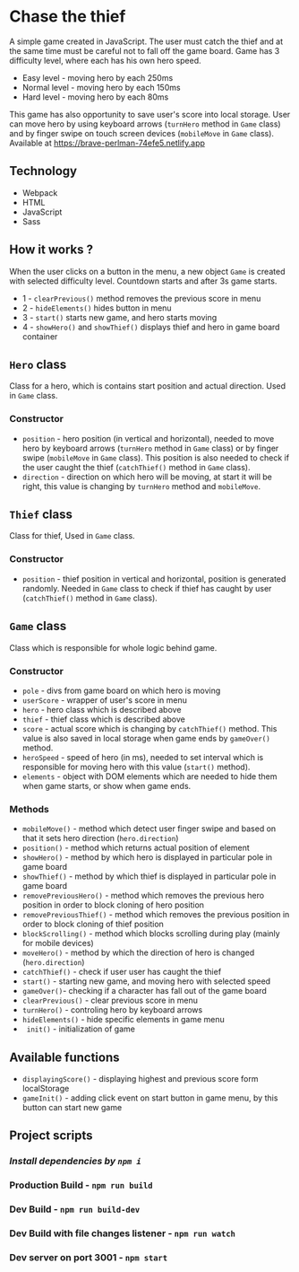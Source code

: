 # Chase the thief
A simple game created in JavaScript. The user must catch the thief and at the same time must be careful not to fall off the game board. Game has 3 difficulty level, where each has his own hero speed. 
* Easy level - moving hero by each 250ms
* Normal level -  moving hero by each 150ms
* Hard level -  moving hero by each 80ms

This game has also opportunity to save user's score into local storage. User can move hero by using keyboard arrows (`turnHero` method in `Game` class) and by finger swipe on touch screen devices  (`mobileMove` in `Game` class).
Available at https://brave-perlman-74efe5.netlify.app
## Technology
* Webpack
* HTML
* JavaScript
* Sass
## How it works ?
When the user clicks on a button in the menu, a new object `Game` is created with selected difficulty level. Countdown starts and after 3s game starts.
* 1 - `clearPrevious()` method removes the previous score in menu
* 2 - `hideElements()` hides button in menu
* 3 - `start()` starts new game, and hero starts moving
* 4 - `showHero()` and `showThief()` displays thief and hero in game board container

## `Hero` class
Class for a hero, which is contains start position and actual direction. Used in `Game` class.
### Constructor
* `position` - hero position (in vertical and horizontal), needed to move hero by keyboard arrows (`turnHero` method in `Game` class) or by finger swipe (`mobileMove` in `Game` class). This position is also needed to check if the user caught the thief (`catchThief()` method in `Game` class). 
* `direction` - direction on which hero will be moving, at start it will be right, this value is changing by `turnHero` method and `mobileMove`.
## `Thief` class 
Class for thief, Used in `Game` class.
### Constructor
* `position` - thief position in vertical and horizontal, position is generated randomly. Needed in `Game` class to check if thief has caught by user (`catchThief()` method in `Game` class).


## `Game` class
Class which is responsible for whole logic behind game.
### Constructor
* `pole` - divs from game board on which hero is moving
* `userScore` - wrapper of user's score in menu
* `hero` - hero class which is described above
* `thief` - thief class which is described above
* `score` - actual score which is changing by `catchThief()` method. This value is also saved in local storage when game ends by `gameOver()` method.
* `heroSpeed` - speed of hero (in ms), needed to set interval which is responsible for moving hero with this value (`start()` method).
* `elements` - object with DOM elements which are needed to hide them when game starts, or show when game ends.
### Methods
* `mobileMove()` - method which detect user finger swipe and based on that it sets hero direction (`hero.direction`)
* `position()` - method which returns actual position of element
* `showHero()` - method by which hero is displayed in particular pole in game board
* `showThief()` - method by which thief is displayed in particular pole in game board
* `removePreviousHero()` -  method which removes the previous hero position in order to block cloning of hero position
* `removePreviousThief()` - method which removes the previous position in order to block cloning of thief position 
* `blockScrolling()` - method which blocks scrolling during play (mainly for mobile devices)
* `moveHero()` -  method by which the direction of hero is changed (`hero.direction`)
* `catchThief()` - check if user user has caught the thief
* `start()` - starting new game, and moving hero with selected speed
* `gameOver()`-  checking if a character has fall out of the game board 
* `clearPrevious()` - clear previous score in menu
* `turnHero()` - controling hero by keyboard arrows 
* `hideElements()` - hide specific elements in game menu
* ` init()` - initialization of game
## Available functions
* `displayingScore()` - displaying highest and previous score form localStorage
* `gameInit()` - adding click event on start button in game menu, by this button can start new game
## Project scripts
### ***Install dependencies by `npm i`***
### Production Build - `npm run build`
### Dev Build - `npm run build-dev`
### Dev Build with file changes listener - `npm run watch`
### Dev server on port 3001 - `npm start`
